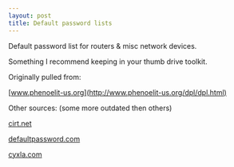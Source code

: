 ```yaml
---
layout: post
title: Default password lists
---
```


Default password list for routers &amp; misc network devices.

Something I recommend keeping in your thumb drive toolkit.

Originally pulled from:

[www.phenoelit-us.org](http://www.phenoelit-us.org/dpl/dpl.html)

Other sources: (some more outdated then others)

[cirt.net](http://cirt.net/password)

[defaultpassword.com](http://www.defaultpassword.com)

[cyxla.com](http://www.cyxla.com/passwords/index.php)
